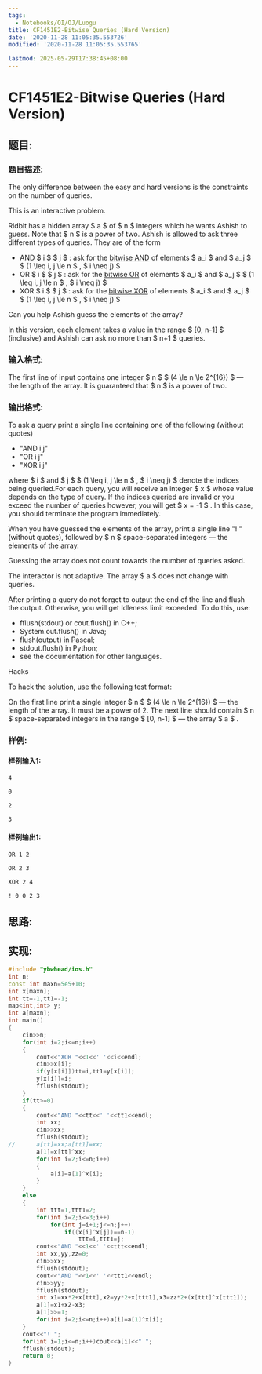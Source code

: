 ```yaml
---
tags: 
  - Notebooks/OI/OJ/Luogu
title: CF1451E2-Bitwise Queries (Hard Version)
date: '2020-11-28 11:05:35.553726'
modified: '2020-11-28 11:05:35.553765'

lastmod: 2025-05-29T17:38:45+08:00
---
```

# CF1451E2-Bitwise Queries (Hard Version)
## 题目:
### 题目描述:
The only difference between the easy and hard versions is the constraints on the number of queries.

This is an interactive problem.

Ridbit has a hidden array $ a $ of $ n $ integers which he wants Ashish to guess. Note that $ n $ is a power of two. Ashish is allowed to ask three different types of queries. They are of the form

- AND $ i $ $ j $ : ask for the [bitwise AND](https://en.wikipedia.org/wiki/Bitwise_operation#AND) of elements $ a_i $ and $ a_j $ $ (1 \leq i, j \le n $ , $ i \neq j) $
- OR $ i $ $ j $ : ask for the [bitwise OR](https://en.wikipedia.org/wiki/Bitwise_operation#OR) of elements $ a_i $ and $ a_j $ $ (1 \leq i, j \le n $ , $ i \neq j) $
- XOR $ i $ $ j $ : ask for the [bitwise XOR](https://en.wikipedia.org/wiki/Bitwise_operation#XOR) of elements $ a_i $ and $ a_j $ $ (1 \leq i, j \le n $ , $ i \neq j) $

Can you help Ashish guess the elements of the array?

In this version, each element takes a value in the range $ [0, n-1] $ (inclusive) and Ashish can ask no more than $ n+1 $ queries.
### 输入格式:
The first line of input contains one integer $ n $ $ (4 \le n \le 2^{16}) $ — the length of the array. It is guaranteed that $ n $ is a power of two.
### 输出格式:
To ask a query print a single line containing one of the following (without quotes)

- "AND i j"
- "OR i j"
- "XOR i j"

 where $ i $ and $ j $ $ (1 \leq i, j \le n $ , $ i \neq j) $ denote the indices being queried.For each query, you will receive an integer $ x $ whose value depends on the type of query. If the indices queried are invalid or you exceed the number of queries however, you will get $ x = -1 $ . In this case, you should terminate the program immediately.

When you have guessed the elements of the array, print a single line "! " (without quotes), followed by $ n $ space-separated integers — the elements of the array.

Guessing the array does not count towards the number of queries asked.

The interactor is not adaptive. The array $ a $ does not change with queries.

After printing a query do not forget to output the end of the line and flush the output. Otherwise, you will get Idleness limit exceeded. To do this, use:

- fflush(stdout) or cout.flush() in C++;
- System.out.flush() in Java;
- flush(output) in Pascal;
- stdout.flush() in Python;
- see the documentation for other languages.

Hacks

To hack the solution, use the following test format:

On the first line print a single integer $ n $ $ (4 \le n \le 2^{16}) $ — the length of the array. It must be a power of 2. The next line should contain $ n $ space-separated integers in the range $ [0, n-1] $ — the array $ a $ .
### 样例:
#### 样例输入1:
```
4

0

2

3
```
#### 样例输出1:
```
OR 1 2

OR 2 3

XOR 2 4

! 0 0 2 3
```
## 思路:

## 实现:
```cpp
#include "ybwhead/ios.h"
int n;
const int maxn=5e5+10;
int x[maxn];
int tt=-1,tt1=-1;
map<int,int> y;
int a[maxn];
int main()
{
	cin>>n;
	for(int i=2;i<=n;i++)
	{
		cout<<"XOR "<<1<<' '<<i<<endl;
		cin>>x[i];
		if(y[x[i]])tt=i,tt1=y[x[i]];
		y[x[i]]=i;
		fflush(stdout);
	}
	if(tt>=0)
	{
		cout<<"AND "<<tt<<' '<<tt1<<endl;
		int xx;
		cin>>xx;
		fflush(stdout);
//		a[tt]=xx;a[tt1]=xx;
		a[1]=x[tt]^xx;
		for(int i=2;i<=n;i++)
		{
			a[i]=a[1]^x[i];
		}
	}
	else
	{
		int ttt=1,ttt1=2;
		for(int i=2;i<=3;i++)
			for(int j=i+1;j<=n;j++)
				if((x[i]^x[j])==n-1)
					ttt=i,ttt1=j;
		cout<<"AND "<<1<<' '<<ttt<<endl;
		int xx,yy,zz=0;
		cin>>xx;
		fflush(stdout);
		cout<<"AND "<<1<<' '<<ttt1<<endl;
		cin>>yy;
		fflush(stdout);
		int x1=xx*2+x[ttt],x2=yy*2+x[ttt1],x3=zz*2+(x[ttt]^x[ttt1]);
		a[1]=x1+x2-x3;
		a[1]>>=1;
		for(int i=2;i<=n;i++)a[i]=a[1]^x[i];
	}
	cout<<"! ";
	for(int i=1;i<=n;i++)cout<<a[i]<<" ";
	fflush(stdout);
	return 0;
}

```
